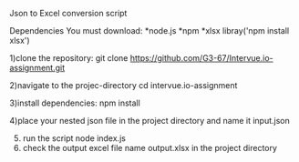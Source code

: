 Json to Excel conversion script

Dependencies You must download:
*node.js
*npm
*xlsx libray('npm install xlsx')

1)clone the repository:
git clone https://github.com/G3-67/Intervue.io-assignment.git

2)navigate to the projec-directory
cd intervue.io-assignment

3)install dependencies:
npm install

4)place your nested json file in the project directory and name it input.json

5) run the script
   node index.js
6) check the output excel file name output.xlsx in the project directory
